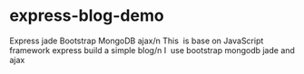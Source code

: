 # express-blog-demo
Express jade Bootstrap MongoDB ajax/n
This  is base on JavaScript framework express build a simple blog/n
I  use bootstrap mongodb jade and ajax
